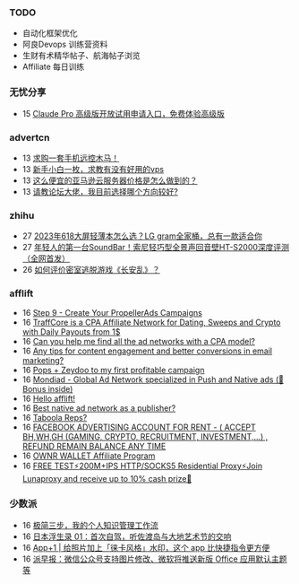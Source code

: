### TODO
-  自动化框架优化
-  阿良Devops 训练营资料
-  生财有术精华帖子、航海帖子浏览
-  Affiliate 每日训练

### 无忧分享
<!-- ruyo:START -->
-  15 [Claude Pro 高级版开放试用申请入口，免费体验高级版](https://51.ruyo.net/18456.html)<!-- ruyo:END -->

### advertcn
<!-- advertcn:START -->
-  13 [求购一套手机远控木马！](https://www.advertcn.com/forum.php?mod=viewthread&tid=111618)
-  13 [新手小白一枚，求教有没有好用的vps](https://www.advertcn.com/forum.php?mod=viewthread&tid=111616)
-  13 [这么便宜的亚马逊云服务器价格是怎么做到的？](https://www.advertcn.com/forum.php?mod=viewthread&tid=111615)
-  13 [请教论坛大佬，我目前选择哪个方向较好?](https://www.advertcn.com/forum.php?mod=viewthread&tid=111614)<!-- advertcn:END -->

### zhihu
<!-- zhihu:START -->
-  27 [2023年618大屏轻薄本怎么选？LG gram全家桶，总有一款适合你](http://zhuanlan.zhihu.com/p/632641888?utm_campaign=rss&utm_medium=rss&utm_source=rss&utm_content=title)
-  27 [年轻人的第一台SoundBar！索尼轻巧型全景声回音壁HT-S2000深度评测（全网首发）](http://zhuanlan.zhihu.com/p/630990296?utm_campaign=rss&utm_medium=rss&utm_source=rss&utm_content=title)
-  26 [如何评价密室逃脱游戏《长安乱》？](http://www.zhihu.com/question/563950552/answer/3045961312?utm_campaign=rss&utm_medium=rss&utm_source=rss&utm_content=title)<!-- zhihu:END -->

### afflift
<!-- afflift:START -->
-  16 [Step 9 - Create Your PropellerAds Campaigns](https://afflift.com/f/threads/step-9-create-your-propellerads-campaigns.7480/)
-  16 [TraffCore is a CPA Affiliate Network for Dating, Sweeps and Crypto with Daily Payouts from 1$](https://afflift.com/f/threads/traffcore-is-a-cpa-affiliate-network-for-dating-sweeps-and-crypto-with-daily-payouts-from-1.8700/)
-  16 [Can you help me find all the ad networks with a CPA model?](https://afflift.com/f/threads/can-you-help-me-find-all-the-ad-networks-with-a-cpa-model.11448/)
-  16 [Any tips for content engagement and better conversions in email marketing?](https://afflift.com/f/threads/any-tips-for-content-engagement-and-better-conversions-in-email-marketing.11457/)
-  16 [Pops + Zeydoo to my first profitable campaign](https://afflift.com/f/threads/pops-zeydoo-to-my-first-profitable-campaign.11418/)
-  16 [Mondiad - Global Ad Network specialized in Push and Native ads &lpar;🎁 Bonus inside&rpar;](https://afflift.com/f/threads/mondiad-global-ad-network-specialized-in-push-and-native-ads-%F0%9F%8E%81-bonus-inside.8789/)
-  16 [Hello afflift!](https://afflift.com/f/threads/hello-afflift.11455/)
-  16 [Best native ad network as a publisher?](https://afflift.com/f/threads/best-native-ad-network-as-a-publisher.10533/)
-  16 [Taboola Reps?](https://afflift.com/f/threads/taboola-reps.11326/)
-  16 [FACEBOOK ADVERTISING ACCOUNT FOR RENT - &lpar; ACCEPT BH,WH,GH &lpar;GAMING, CRYPTO, RECRUITMENT, INVESTMENT,...&rpar; , REFUND REMAIN BALANCE ANY TIME](https://afflift.com/f/threads/facebook-advertising-account-for-rent-accept-bh-wh-gh-gaming-crypto-recruitment-investment-refund-remain-balance-any-time.11161/)
-  16 [OWNR WALLET Affiliate Program](https://afflift.com/f/threads/ownr-wallet-affiliate-program.9733/)
-  16 [FREE TEST⚡200M+IPS HTTP/SOCKS5 Residential Proxy⚡Join Lunaproxy and receive up to 10% cash prize🎁](https://afflift.com/f/threads/free-test%E2%9A%A1200m-ips-http-socks5-residential-proxy%E2%9A%A1join-lunaproxy-and-receive-up-to-10-cash-prize%F0%9F%8E%81.11064/)<!-- afflift:END -->

### 少数派
<!-- sspai:START -->
-  16 [极简三步，我的个人知识管理工作流](https://sspai.com/post/81926)
-  16 [日本浮生录 01：首次自驾，听佐渡岛与大地艺术节的交响](https://sspai.com/post/81940)
-  16 [App+1 | 给照片加上「徕卡风格」水印，这个 app 比快捷指令更方便](https://sspai.com/post/81413)
-  16 [派早报：微信公众号支持图片修改、微软将推送新版 Office 应用默认主题等](https://sspai.com/post/82066)<!-- sspai:END -->

